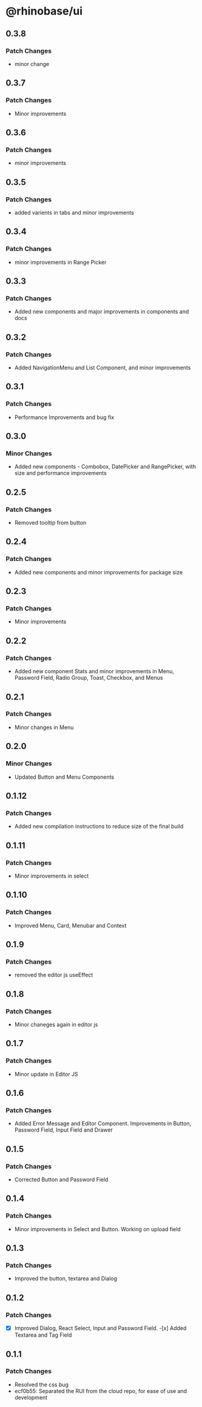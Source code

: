 # @rhinobase/ui

## 0.3.8

### Patch Changes

- minor change

## 0.3.7

### Patch Changes

- Minor improvements

## 0.3.6

### Patch Changes

- minor improvements

## 0.3.5

### Patch Changes

- added varients in tabs and minor improvements

## 0.3.4

### Patch Changes

- minor improvements in Range Picker

## 0.3.3

### Patch Changes

- Added new components and major improvements in components and docs

## 0.3.2

### Patch Changes

- Added NavigationMenu and List Component, and minor improvements

## 0.3.1

### Patch Changes

- Performance Improvements and bug fix

## 0.3.0

### Minor Changes

- Added new components - Combobox, DatePicker and RangePicker, with size and
  performance improvements

## 0.2.5

### Patch Changes

- Removed tooltip from button

## 0.2.4

### Patch Changes

- Added new components and minor improvements for package size

## 0.2.3

### Patch Changes

- Minor improvements

## 0.2.2

### Patch Changes

- Added new component Stats and minor improvements in Menu, Password Field,
  Radio Group, Toast, Checkbox, and Menus

## 0.2.1

### Patch Changes

- Minor changes in Menu

## 0.2.0

### Minor Changes

- Updated Button and Menu Components

## 0.1.12

### Patch Changes

- Added new compilation instructions to reduce size of the final build

## 0.1.11

### Patch Changes

- Minor improvements in select

## 0.1.10

### Patch Changes

- Improved Menu, Card, Menubar and Context

## 0.1.9

### Patch Changes

- removed the editor js useEffect

## 0.1.8

### Patch Changes

- Minor chaneges again in editor js

## 0.1.7

### Patch Changes

- Minor update in Editor JS

## 0.1.6

### Patch Changes

- Added Error Message and Editor Component. Improvements in Button, Password
  Field, Input Field and Drawer

## 0.1.5

### Patch Changes

- Corrected Button and Password Field

## 0.1.4

### Patch Changes

- Minor improvements in Select and Button. Working on upload field

## 0.1.3

### Patch Changes

- Improved the button, textarea and Dialog

## 0.1.2

### Patch Changes

-[x] Improved Dialog, React Select, Input and Password Field. -[x] Added
Textarea and Tag Field

## 0.1.1

### Patch Changes

- Resolved the css bug
- ecf0b55: Separated the RUI from the cloud repo, for ease of use and
  development

